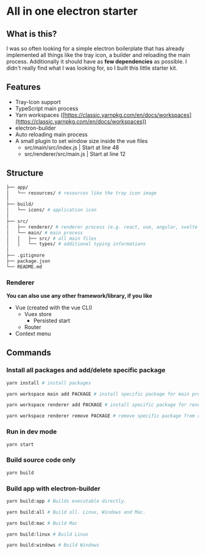 # All in one electron starter

## What is this?

I was so often looking for a simple electron boilerplate that has already implemented all things like the tray icon, a builder and reloading the main process.
Additionally it should have as **few dependencies** as possible. I didn't really find what I was looking for, so I built this little starter kit.

## Features

- Tray-Icon support
- TypeScript main process
- Yarn workspaces ([https://classic.yarnpkg.com/en/docs/workspaces](https://classic.yarnpkg.com/en/docs/workspaces))
- electron-builder
- Auto reloading main process
- A small plugin to set window size inside the vue files
  - src/main/src/index.js | Start at line 48
  - src/renderer/src/main.js | Start at line 12

## Structure

```bash
├── app/
│   └── resources/ # resources like the tray icon image
│
├── build/
│   └── icons/ # application icon
│
├── src/
│   ├── renderer/ # renderer process (e.g. react, vue, angular, svelte etc.)
│   └── main/ # main process
│   │   ├── src/ # all main files
│   │   └── types/ # additional typing informations
│
├── .gitignore
├── package.json
└── README.md
```

### Renderer

**You can also use any other framework/library, if you like**

- Vue (created with the vue CLI)
  - Vuex store
    - Persisted start
  - Router
- Context menu

## Commands

### Install all packages and add/delete specific package

```bash
yarn install # install packages

yarn workspace main add PACKAGE # install specific package for main process

yarn workspace renderer add PACKAGE # install specific package for render process

yarn workspace renderer remove PACKAGE # remove specific package from renderer process
```

### Run in dev mode

```bash
yarn start
```

### Build source code only

```bash
yarn build
```

### Build app with electron-builder

```bash
yarn build:app # Builds executable directly.

yarn build:all # Build all. Linux, Windows and Mac.

yarn build:mac # Build Mac

yarn build:linux # Build Linux

yarn build:windows # Build Windows
```
